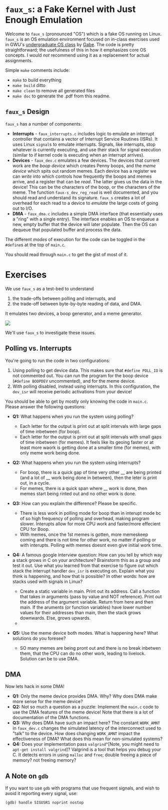 # `faux_s`: a Fake Kernel with Just Enough Emulation

Welcome to `faux_s` (pronounced "OS") which is a fake OS running on Linux.
`faux_s` is an OS emulation environment focused on in-class exercises used in GWU's [undergraduate OS class](https://www2.seas.gwu.edu/~gparmer/classes/2020-08-01-Operating-Systems.html) by [Gabe](https://www2.seas.gwu.edu/~gparmer/).
The code is pretty straightforward; the usefulness of this in how it emphasizes core OS concepts.
I would *not* recommend using it as a replacement for actual assignments.

Simple `make` comments include:

- `make` to build everything
- `make build` ditto
- `make clean` to remove all generated files
- `make doc` to generate the .pdf from this readme.

## `faux_s` Design

`faux_s` has a number of components:

- **Interrupts** - `faux_interrupts.c` includes logic to emulate an interrupt controller that contains a vector of Interrupt Service Routines (ISRs).
    It uses Linux `signal`s to emulate interrupts.
	Signals, like interrupts, stop whatever is currently executing, and use their stack for signal execution (similar to if kernel code is executing when an interrupt arrives).
- **Devices** - `faux_dev.c` emulates a few devices.
	The devices that current work are the *boop device* which creates Penny boops, and the *meme device* which spits out random memes.
	Each device has a register we can *write* into which controls how frequently the boops and memes arrive, and a register that can be *read*.
	The latter gives us the data in the device!
	This can be the characters of the boop, or the characters of the meme.
	The function `faux-s_dev_reg_read` is well documented, and you should read and understand its signature.
	`faux_s` creates a lot of overhead for each read to a device to *emulate* the large costs of going out to I/O.
- **DMA** - `faux_dma.c` includes a simple DMA interface (that essentially uses a "ring" with a single entry).
	The interface enables an OS to enqueue a new, empty buffer that the device will later populate.
	Then the OS can dequeue that populated buffer and process the data.

The different *modes* of execution for the code can be toggled in the `#define`s at the top of `main.c`.

You should read through `main.c` to get the gist of most of it.

# Exercises

We use `faux_s` as a test-bed to understand

1. the trade-offs between polling and interrupts, and
2. the trade-off between byte-by-byte reading of data, and DMA.

It emulates two devices, a boop generator, and a meme generator.

![](./boop.png)

We'll use `faux_s` to investigate these issues.

## Polling vs. Interrupts

You're going to run the code in two configurations:

1. Using polling to get device data.
	This makes sure that `#define POLL_IO` is not commented out.
	You can run the program for the boop device (`#define BOOPDEV` uncommented), and for the meme device.
2. With polling disabled, instead using interrupts.
	In this configuration, the `dev_isr` will receive periodic activations from your device!

You should be able to get by mostly only knowing the code in `main.c`.
Please answer the following questions:

- **Q1:** What happens when you run the system using polling?
	- Each letter for the output is print out at split intervals with large gaps of time inbetween (for boop). 
	- Each letter for the output is print out at split intervals with small gaps of time inbetween (for memes). It feels like its geoing faster or at least more waork is getting done at a smaller time (for memes), with only meme work being done. 
- **Q2:** What happens when you run the system using interrupts?
	- For boop, there is a quick gap of time very other __ are being printed (and a lot of __ work being done in between), then the leter is print out, in a cycle. 
	- For memes, there is a quick span where __ work is done, then memes start being rinted out and no other work is done. 
- **Q3:** How can you explain the difference?
	Please be specific.

	- There is less work in polling mode for boop than in interupt mode bc of so high frequency of polling and overhead, making program slower. Interupts allow for more CPU work and faster/more effecient CPU for Boop. 
	- With memes, once the 1st memes is gotten, more memeskeep coming and there is not time for other work, no matter if polling or with interupts. Polling with memes doesnt even give initial work time. 

- **Q4:** A famous google interview question: How can you tell by which way a stack grows in C on your architecture?
	Brainstorm this as a group and test it out.
	Use what you learned from that exercise to figure out which stack the interrupt handler `dev_isr` is executing on.
	Explain what you think is happening, and how that is possible?
	In other words: how are stacks used with signals in Linux?

	- Create a static variable in main. Print out its address. Call a function that takes in arguments (pass by value and NOT reference). Print out the address of the argument variable. Return from here and then main. If the aruments (or function variables) have lower number values for their addresses than main, then the stack grows downwards. Else, grows upwards. 
	- 
- **Q5:** Use the meme device both modes.
	What is happening here?
	What solutions do you foresee?

	- SO many memes are being pront out and there is no break inbetwen them, that the CPU can do no other work, leading to livelock. Solution can be to use DMA. 

## DMA

Now lets hack in some DMA!

- **Q1:** Only the meme device provides DMA.
	Why?
	Why does DMA make more sense for the meme device?
- **Q2:** Not so much a question as a puzzle:
	Implement the `main.c` code to use the DMA features of the meme device!
	Note that there is a lot of documentation of the DMA functions.
- **Q3:** Why does DMA have such an impact here?
	The constant `WORK_AMNT` in `faux_dev.c` changes the simulated latency of the interconnect used to "talk" to the device.
	How does changing `WORK_AMNT` impact the effectiveness of DMA?
	What does this mean for non-simulated systems?
- **Q4:** Does your implementation pass `valgrind`^[Note, you might need to `apt-get install valgrind`]?
	Valgrind is a tool that helps you debug your C.
	It detects errors in using `malloc` and `free`; double freeing a piece of memory? not freeing memory?

## A Note on `gdb`

If you want to use `gdb` with programs that use frequent signals, and wish to avoid it reporting every signal, use:

```
(gdb) handle SIGUSR1 noprint nostop
```
